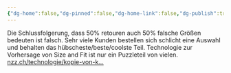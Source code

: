 ```yaml
---
{"dg-home":false,"dg-pinned":false,"dg-home-link":false,"dg-publish":true,"tags":["dgblip"],"disabled rules":["yaml-title","yaml-title-alias","file-name-heading"],"title":"philipp on mastodon @ 2024-03-26","created-date":"2024-03-26T16:54:10","id":112163032290494690,"updated-date":"2025-05-02T08:50:43","dg-path":"blips/112163032290494682.md","permalink":"/blips/112163032290494682/","dgPassFrontmatter":true}
---
```



Die Schlussfolgerung, dass 50% retouren auch 50% falsche Größen bedeuten ist falsch. Sehr viele Kunden bestellen sich schlicht eine Auswahl und behalten das hübscheste/beste/coolste Teil. Technologie zur Vorhersage von Size and Fit ist nur ein Puzzleteil von vielen.
[nzz.ch/technologie/kopie-von-k…](https://www.nzz.ch/technologie/kopie-von-kann-bald-das-smartphone-verraten-ob-die-hose-im-online-shop-sitzt-ld.1777409)



